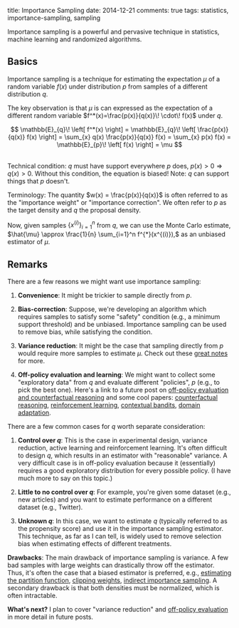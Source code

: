 title: Importance Sampling
date: 2014-12-21
comments: true
tags: statistics, importance-sampling, sampling

Importance sampling is a powerful and pervasive technique in statistics, machine
learning and randomized algorithms.

Basics
------

Importance sampling is a technique for estimating the expectation $\mu$ of a
random variable $f(x)$ under distribution $p$ from samples of a different
distribution $q.$

The key observation is that $\mu$ is can expressed as the expectation of a
different random variable $f^*(x)=\frac{p(x)}{q(x)}\! \cdot\! f(x)$ under $q.$

$$
\mathbb{E}_{q}\! \left[ f^*(x) \right] = \mathbb{E}_{q}\! \left[ \frac{p(x)}{q(x)} f(x) \right] = \sum_{x} q(x) \frac{p(x)}{q(x)} f(x) = \sum_{x} p(x) f(x) = \mathbb{E}_{p}\! \left[ f(x) \right] = \mu
$$

<br/>Technical condition: $q$ must have support everywhere $p$ does, $p(x) > 0
\Rightarrow q(x) > 0.$ Without this condition, the equation is biased! Note: $q$
can support things that $p$ doesn't.

Terminology: The quantity $w(x) = \frac{p(x)}{q(x)}$ is often referred to as the
"importance weight" or "importance correction". We often refer to $p$ as the
target density and $q$ the proposal density.

Now, given samples $\{ x^{(i)} \}_{i=1}^{n}$ from $q,$ we can use the Monte
Carlo estimate, $\hat{\mu} \approx \frac{1}{n} \sum_{i=1}^n f^{*}(x^{(i)}),$ as
an unbiased estimator of $\mu.$

Remarks
-------

There are a few reasons we might want use importance sampling:

  1. **Convenience**: It might be trickier to sample directly from $p.$

  2. **Bias-correction**: Suppose, we're developing an algorithm which requires
     samples to satisfy some "safety" condition (e.g., a minimum support
     threshold) and be unbiased. Importance sampling can be used to remove bias,
     while satisfying the condition.

  3. **Variance reduction**: It might be the case that sampling directly from
     $p$ would require more samples to estimate $\mu.$ Check out these
     [great notes](http://www.columbia.edu/~mh2078/MCS04/MCS_var_red2.pdf) for
     more.

  4. **Off-policy evaluation and learning**: We might want to collect some
     "exploratory data" from $q$ and evaluate different "policies", $p$ (e.g.,
     to pick the best one). Here's a link to a future post on
     [off-policy evaluation and counterfactual reasoning](http://timvieira.github.io/blog/post/2016/12/13/counterfactual-reasoning-and-learning-from-logged-data/)
     and some cool papers:
     [counterfactual reasoning](http://arxiv.org/abs/1209.2355),
     [reinforcement learning](http://arxiv.org/abs/cs/0204043),
     [contextual bandits](http://arxiv.org/abs/1103.4601),
     [domain adaptation](http://papers.nips.cc/paper/4156-learning-bounds-for-importance-weighting.pdf).

There are a few common cases for $q$ worth separate consideration:

  1. **Control over $q$**: This is the case in experimental design, variance
     reduction, active learning and reinforcement learning. It's often difficult
     to design $q,$ which results in an estimator with "reasonable" variance. A
     very difficult case is in off-policy evaluation because it (essentially)
     requires a good exploratory distribution for every possible policy. (I have
     much more to say on this topic.)

  2. **Little to no control over $q$**: For example, you're given some dataset
     (e.g., new articles) and you want to estimate performance on a different
     dataset (e.g., Twitter).

  3. **Unknown $q$**: In this case, we want to estimate $q$ (typically referred
     to as the propensity score) and use it in the importance sampling
     estimator. This technique, as far as I can tell, is widely used to remove
     selection bias when estimating effects of different treatments.

**Drawbacks**: The main drawback of importance sampling is variance. A few bad
samples with large weights can drastically throw off the estimator. Thus, it's
often the case that a biased estimator is preferred, e.g.,
[estimating the partition function](https://hips.seas.harvard.edu/blog/2013/01/14/unbiased-estimators-of-partition-functions-are-basically-lower-bounds/),
[clipping weights](http://arxiv.org/abs/1209.2355),
[indirect importance sampling](http://arxiv.org/abs/cs/0204043). A secondary
drawback is that both densities must be normalized, which is often intractable.

**What's next?** I plan to cover "variance reduction" and
[off-policy evaluation](http://timvieira.github.io/blog/post/2016/12/13/counterfactual-reasoning-and-learning-from-logged-data/)
in more detail in future posts.
